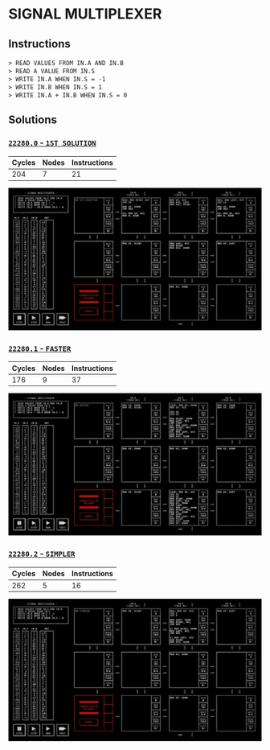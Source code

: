 # SIGNAL MULTIPLEXER

## Instructions

```
> READ VALUES FROM IN.A AND IN.B
> READ A VALUE FROM IN.S
> WRITE IN.A WHEN IN.S = -1
> WRITE IN.B WHEN IN.S = 1
> WRITE IN.A + IN.B WHEN IN.S = 0
```

## Solutions

### [`22280.0` - `1ST SOLUTION`](22280.0.txt)

| Cycles | Nodes | Instructions |
| ------ | ----- | ------------ |
|   204  |   7   |      21      |

![22280.0](22280.0.jpg?raw=true)

### [`22280.1` - `FASTER`](22280.1.txt)

| Cycles | Nodes | Instructions |
| ------ | ----- | ------------ |
|   176  |   9   |      37      |

![22280.1](22280.1.jpg?raw=true)

### [`22280.2` - `SIMPLER`](22280.2.txt)

| Cycles | Nodes | Instructions |
| ------ | ----- | ------------ |
|   262  |   5   |      16      |

![22280.2](22280.2.jpg?raw=true)

